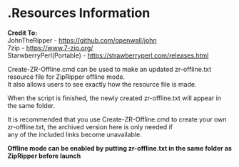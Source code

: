 # .Resources Information

**Credit To:**<br>
JohnTheRipper - <a href="https://github.com/openwall/john">https://github.com/openwall/john</a><br>
7zip - <a href="https://www.7-zip.org/">https://www.7-zip.org/</a><br>
StarwberryPerl(Portable) - <a href="https://strawberryperl.com/releases.html">https://strawberryperl.com/releases.html</a><br>

Create-ZR-Offline.cmd can be used to make an updated zr-offline.txt resource file for ZipRipper offline mode.<br> 
It also allows users to see exactly how the resource file is made.<br>

When the script is finished, the newly created zr-offline.txt will appear in the same folder.

It is recommended that you use Create-ZR-Offline.cmd to create your own zr-offline.txt, the archived version here is only needed if<br>
any of the included links become unavailable.<br>

**Offline mode can be enabled by putting zr-offline.txt in the same folder as ZipRipper before launch**